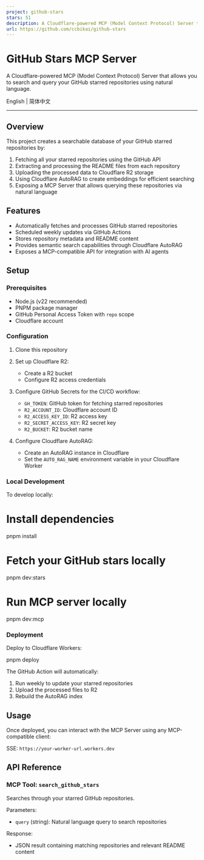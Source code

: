```yaml
---
project: github-stars
stars: 51
description: A Cloudflare-powered MCP (Model Context Protocol) Server that allows you to search and query your GitHub starred repositories using natural language.
url: https://github.com/ccbikai/github-stars
---
```


GitHub Stars MCP Server
=======================

A Cloudflare-powered MCP (Model Context Protocol) Server that allows you to search and query your GitHub starred repositories using natural language.

English | 简体中文

* * *

Overview
--------

This project creates a searchable database of your GitHub starred repositories by:

1.  Fetching all your starred repositories using the GitHub API
2.  Extracting and processing the README files from each repository
3.  Uploading the processed data to Cloudflare R2 storage
4.  Using Cloudflare AutoRAG to create embeddings for efficient searching
5.  Exposing a MCP Server that allows querying these repositories via natural language

Features
--------

-   Automatically fetches and processes GitHub starred repositories
-   Scheduled weekly updates via GitHub Actions
-   Stores repository metadata and README content
-   Provides semantic search capabilities through Cloudflare AutoRAG
-   Exposes a MCP-compatible API for integration with AI agents

Setup
-----

### Prerequisites

-   Node.js (v22 recommended)
-   PNPM package manager
-   GitHub Personal Access Token with `repo` scope
-   Cloudflare account

### Configuration

1.  Clone this repository
    
2.  Set up Cloudflare R2:
    
    -   Create a R2 bucket
    -   Configure R2 access credentials
3.  Configure GitHub Secrets for the CI/CD workflow:
    
    -   `GH_TOKEN`: GitHub token for fetching starred repositories
    -   `R2_ACCOUNT_ID`: Cloudflare account ID
    -   `R2_ACCESS_KEY_ID`: R2 access key
    -   `R2_SECRET_ACCESS_KEY`: R2 secret key
    -   `R2_BUCKET`: R2 bucket name
4.  Configure Cloudflare AutoRAG:
    
    -   Create an AutoRAG instance in Cloudflare
    -   Set the `AUTO_RAG_NAME` environment variable in your Cloudflare Worker

### Local Development

To develop locally:

# Install dependencies
pnpm install

# Fetch your GitHub stars locally
pnpm dev:stars

# Run MCP server locally
pnpm dev:mcp

### Deployment

Deploy to Cloudflare Workers:

pnpm deploy

The GitHub Action will automatically:

1.  Run weekly to update your starred repositories
2.  Upload the processed files to R2
3.  Rebuild the AutoRAG index

Usage
-----

Once deployed, you can interact with the MCP Server using any MCP-compatible client:

SSE: `https://your-worker-url.workers.dev`

API Reference
-------------

### MCP Tool: `search_github_stars`

Searches through your starred GitHub repositories.

Parameters:

-   `query` (string): Natural language query to search repositories

Response:

-   JSON result containing matching repositories and relevant README content
